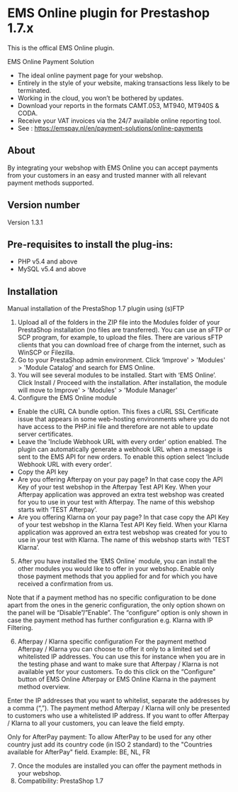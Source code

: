# EMS Online plugin for Prestashop 1.7.x
This is the offical EMS Online plugin.
 
EMS Online Payment Solution
 
* The ideal online payment page for your webshop.
* Entirely in the style of your website, making transactions less likely to be terminated.
* Working in the cloud, you won’t be bothered by updates.
* Download your reports in the formats CAMT.053, MT940, MT940S & CODA.
* Receive your VAT invoices via the 24/7 available online reporting tool.
* See : https://emspay.nl/en/payment-solutions/online-payments

## About
By integrating your webshop with EMS Online you can accept payments from your customers in an easy and trusted manner with all relevant payment methods supported.


## Version number
Version 1.3.1


## Pre-requisites to install the plug-ins: 
- PHP v5.4 and above
- MySQL v5.4 and above

## Installation
Manual installation of the PrestaShop 1.7 plugin using (s)FTP

1. Upload all of the folders in the ZIP file into the Modules folder of your PrestaShop installation (no files are transferred).
You can use an sFTP or SCP program, for example, to upload the files. There are various sFTP clients that you can download free of charge from the internet, such as WinSCP or Filezilla.
2. Go to your PrestaShop admin environment. Click ‘Improve' > 'Modules' > 'Module Catalog’ and search for EMS Online.
3. You will see several modules to be installed. Start with ‘EMS Online’. Click Install / Proceed with the installation.
After installation, the module will move to Improve' > 'Modules' > 'Module Manager’
4. Configure the EMS Online module
- Enable the cURL CA bundle option.
This fixes a cURL SSL Certificate issue that appears in some web-hosting environments where you do not have access to the PHP.ini file and therefore are not able to update server certificates.
- Leave the 'Include Webhook URL with every order' option enabled.
The plugin can automatically generate a webhook URL when a message is sent to the EMS API for new orders. To enable this option select ‘Include Webhook URL with every order’.
- Copy the API key
- Are you offering Afterpay on your pay page? In that case copy the API Key of your test webshop in the Afterpay Test API Key.
When your Afterpay application was approved an extra test webshop was created for you to use in your test with Afterpay. The name of this webshop starts with ‘TEST Afterpay’.
- Are you offering Klarna on your pay page? In that case copy the API Key of your test webshop in the Klarna Test API Key field.
When your Klarna application was approved an extra test webshop was created for you to use in your test with Klarna. The name of this webshop starts with ‘TEST Klarna’.

5. After you have installed the ‘EMS Online´ module, you can install the other modules you would like to offer in your webshop.
Enable only those payment methods that you applied for and for which you have received a confirmation from us.

Note that if a payment method has no specific configuration to be done apart from the ones in the generic configuration, the only option shown on the panel will be “Disable”/”Enable”.
The “configure” option is only shown in case the payment method has further configuration e.g. Klarna with IP Filtering.

6. Afterpay / Klarna specific configuration
For the payment method Afterpay / Klarna you can choose to offer it only to a limited set of whitelisted IP addresses. You can use this for instance when you are in the testing phase and want to make sure that Afterpay / Klarna is not available yet for your customers.
To do this click on the “Configure” button of EMS Online Afterpay or EMS Online Klarna in the payment method overview.

Enter the IP addresses that you want to whitelist, separate the addresses by a comma (“,”). The payment method Afterpay / Klarna will only be presented to customers who use a whitelisted IP address.
If you want to offer Afterpay / Klarna to all your customers, you can leave the field empty.

Only for AfterPay payment: To allow AfterPay to be used for any other country just add its country code (in ISO 2 standard) to the "Countries available for AfterPay" field. Example: BE, NL, FR

7. Once the modules are installed you can offer the payment methods in your webshop.
8. Compatibility: PrestaShop 1.7

